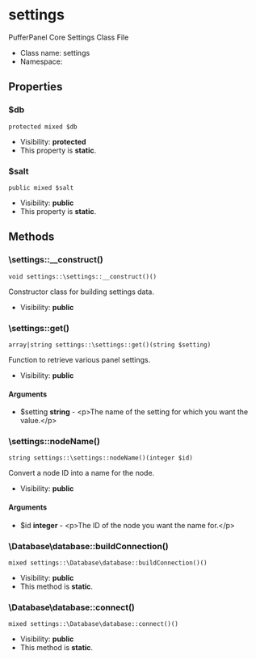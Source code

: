 settings
===============

PufferPanel Core Settings Class File




* Class name: settings
* Namespace: 





Properties
----------


### $db

```
protected mixed $db
```





* Visibility: **protected**
* This property is **static**.


### $salt

```
public mixed $salt
```





* Visibility: **public**
* This property is **static**.


Methods
-------


### \settings::__construct()

```
void settings::\settings::__construct()()
```

Constructor class for building settings data.



* Visibility: **public**



### \settings::get()

```
array|string settings::\settings::get()(string $setting)
```

Function to retrieve various panel settings.



* Visibility: **public**

#### Arguments

* $setting **string** - &lt;p&gt;The name of the setting for which you want the value.&lt;/p&gt;



### \settings::nodeName()

```
string settings::\settings::nodeName()(integer $id)
```

Convert a node ID into a name for the node.



* Visibility: **public**

#### Arguments

* $id **integer** - &lt;p&gt;The ID of the node you want the name for.&lt;/p&gt;



### \Database\database::buildConnection()

```
mixed settings::\Database\database::buildConnection()()
```





* Visibility: **public**
* This method is **static**.



### \Database\database::connect()

```
mixed settings::\Database\database::connect()()
```





* Visibility: **public**
* This method is **static**.


